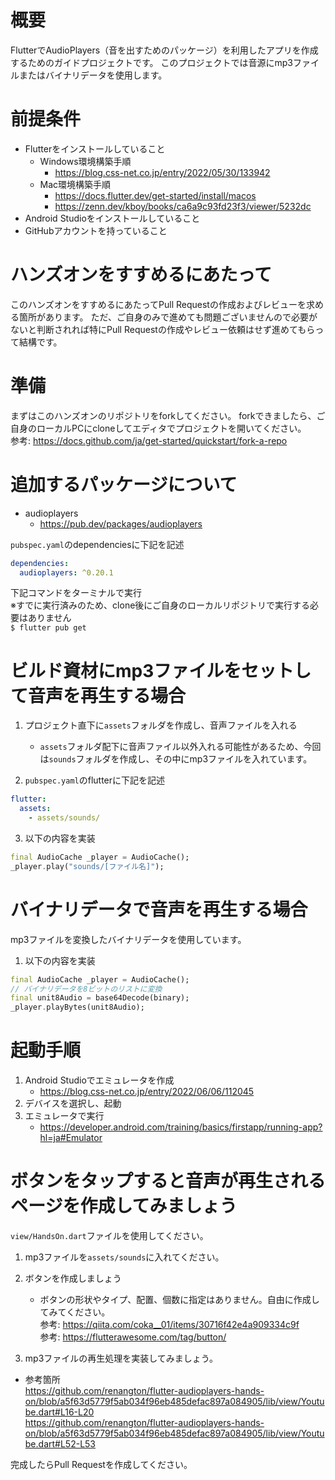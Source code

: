 # 概要

FlutterでAudioPlayers（音を出すためのパッケージ）を利用したアプリを作成するためのガイドプロジェクトです。
このプロジェクトでは音源にmp3ファイルまたはバイナリデータを使用します。

# 前提条件

- Flutterをインストールしていること
  - Windows環境構築手順
    - <https://blog.css-net.co.jp/entry/2022/05/30/133942>
  - Mac環境構築手順
    - <https://docs.flutter.dev/get-started/install/macos>
    - <https://zenn.dev/kboy/books/ca6a9c93fd23f3/viewer/5232dc>
- Android Studioをインストールしていること
- GitHubアカウントを持っていること

# ハンズオンをすすめるにあたって

このハンズオンをすすめるにあたってPull Requestの作成およびレビューを求める箇所があります。 ただ、ご自身のみで進めても問題ございませんので必要がないと判断されれば特にPull Requestの作成やレビュー依頼はせず進めてもらって結構です。

# 準備

まずはこのハンズオンのリポジトリをforkしてください。 forkできましたら、ご自身のローカルPCにcloneしてエディタでプロジェクトを開いてください。  
参考: <https://docs.github.com/ja/get-started/quickstart/fork-a-repo>

# 追加するパッケージについて

- audioplayers
  - <https://pub.dev/packages/audioplayers>

`pubspec.yaml`のdependenciesに下記を記述

```yaml
dependencies:
  audioplayers: ^0.20.1
```

下記コマンドをターミナルで実行  
※すでに実行済みのため、clone後にご自身のローカルリポジトリで実行する必要はありません  
`$ flutter pub get`  

# ビルド資材にmp3ファイルをセットして音声を再生する場合

1. プロジェクト直下に`assets`フォルダを作成し、音声ファイルを入れる
    - `assets`フォルダ配下に音声ファイル以外入れる可能性があるため、今回は`sounds`フォルダを作成し、その中にmp3ファイルを入れています。

2. `pubspec.yaml`のflutterに下記を記述  

```yaml
flutter:
  assets:
    - assets/sounds/
```

3. 以下の内容を実装

```dart
final AudioCache _player = AudioCache();
_player.play("sounds/[ファイル名]");
```

# バイナリデータで音声を再生する場合

mp3ファイルを変換したバイナリデータを使用しています。  

1. 以下の内容を実装  

```dart
final AudioCache _player = AudioCache();
// バイナリデータを8ビットのリストに変換
final unit8Audio = base64Decode(binary);
_player.playBytes(unit8Audio);
```

# 起動手順

1. Android Studioでエミュレータを作成
    - <https://blog.css-net.co.jp/entry/2022/06/06/112045>
2. デバイスを選択し、起動
3. エミュレータで実行
    - <https://developer.android.com/training/basics/firstapp/running-app?hl=ja#Emulator>

# ボタンをタップすると音声が再生されるページを作成してみましょう

`view/HandsOn.dart`ファイルを使用してください。

1. mp3ファイルを`assets/sounds`に入れてください。

2. ボタンを作成しましょう
    - ボタンの形状やタイプ、配置、個数に指定はありません。自由に作成してみてください。  
参考: <https://qiita.com/coka__01/items/30716f42e4a909334c9f>  
参考: <https://flutterawesome.com/tag/button/>

3. mp3ファイルの再生処理を実装してみましょう。

- 参考箇所  
<https://github.com/renangton/flutter-audioplayers-hands-on/blob/a5f63d5779f5ab034f96eb485defac897a084905/lib/view/Youtube.dart#L16-L20>  
<https://github.com/renangton/flutter-audioplayers-hands-on/blob/a5f63d5779f5ab034f96eb485defac897a084905/lib/view/Youtube.dart#L52-L53>

完成したらPull Requestを作成してください。
